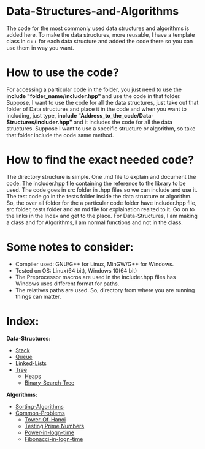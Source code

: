 # Data-Structures-and-Algorithms
The code for the most commonly used data structures and algorithms is added here. 
To make the data structures, more reusable, I have a template class in c++ for each data structure and added the code there so you can use them in way you want.

# How to use the code?
For accessing a particular code in the folder, you just need to use the <b> include "folder_name/includer.hpp" </b> and use the code in that folder.  
Suppose, I want to use the code for all the data structures, just take out that folder of Data structures and place it in the code and when you want to including, just type, <b> include "Address_to_the_code/Data-Structures/includer.hpp"</b> and it includes the code for all the data structures. 
Suppose I want to use a specific structure or algorithm, so take that folder include the code same method.

# How to find the exact needed code?
The directory structure is simple. 
One .md file to explain and document the code. 
The includer.hpp file containing the reference to the library to be used. 
The code goes in src folder in .hpp files so we can include and use it. 
The test code go in the tests folder inside the data structure or algorithm. 
So, the over all folder for the a particular code folder have includer.hpp file, src folder, tests folder and an md file for explaination realted to it. 
Go on to the links in the Index and get to the place. 
For Data-Structures, I am making a class and for Algorithms, I am normal functions and not in the class.   

# Some notes to consider:
* Compiler used: GNU/G++ for Linux, MinGW/G++ for Windows.
* Tested on OS: Linux(64 bit), Windows 10(64 bit)
* The Preprocessor macros are used in the includer.hpp files has Windows uses different format for paths. 
* The relatives paths are used. So, directory from where you are running things can matter. 

# Index:
<b> Data-Structures:</b>
* [Stack](https://github.com/HetDaftary/Data-Structures-and-Algorithms/tree/main/Data-Structures/Stack) 
* [Queue](https://github.com/HetDaftary/Data-Structures-and-Algorithms/tree/main/Data-Structures/Queue)
* [Linked-Lists](https://github.com/HetDaftary/Data-Structures-and-Algorithms/tree/main/Data-Structures/Linked-Lists)
* [Tree](https://github.com/HetDaftary/Data-Structures-and-Algorithms/tree/main/Data-Structures/Tree)
  * [Heaps](https://github.com/HetDaftary/Data-Structures-and-Algorithms/tree/main/Data-Structures/Tree/Heaps)
  * [Binary-Search-Tree](https://github.com/HetDaftary/Data-Structures-and-Algorithms/tree/main/Data-Structures/Tree/Binary-Search-Tree)

<b> Algorithms:</b>
* [Sorting-Algorithms](https://github.com/HetDaftary/Data-Structures-and-Algorithms/tree/main/Algorithms/Sorting-Algorithms)
* [Common-Problems](https://github.com/HetDaftary/Data-Structures-and-Algorithms/tree/main/Algorithms/Common-Problems) 
  * [Tower-Of-Hanoi](https://github.com/HetDaftary/Data-Structures-and-Algorithms/tree/main/Algorithms/Common-Problems/Tower-Of-Hanoi)
  * [Testing Prime Numbers](https://github.com/HetDaftary/Data-Structures-and-Algorithms/tree/main/Algorithms/Common-Problems/Prime-Number-Test)
  * [Power-in-logn-time](https://github.com/HetDaftary/Data-Structures-and-Algorithms/tree/main/Algorithms/Common-Problems/Power-in-LogN)
  * [Fibonacci-in-logn-time](https://github.com/HetDaftary/Data-Structures-and-Algorithms/tree/main/Algorithms/Common-Problems/Fibonacci-In-Logn)
